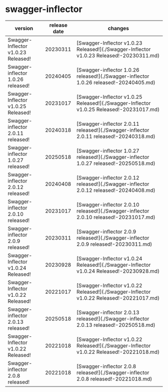 # swagger-inflector	


|version|release date|changes|
|---|---|---|
|Swagger-Inflector v1.0.23 Released!|20230311|[Swagger-Inflector v1.0.23 Released!](./Swagger-Inflector v1.0.23 Released!-20230311.md)|
|Swagger-inflector 1.0.26 released!|20240405|[Swagger-inflector 1.0.26 released!](./Swagger-inflector 1.0.26 released!-20240405.md)|
|Swagger-Inflector v1.0.25 Released!|20231017|[Swagger-Inflector v1.0.25 Released!](./Swagger-Inflector v1.0.25 Released!-20231017.md)|
|Swagger-inflector 2.0.11 released!|20240318|[Swagger-inflector 2.0.11 released!](./Swagger-inflector 2.0.11 released!-20240318.md)|
|Swagger-inflector 1.0.27 released!|20250518|[Swagger-inflector 1.0.27 released!](./Swagger-inflector 1.0.27 released!-20250518.md)|
|Swagger-inflector 2.0.12 released!|20240408|[Swagger-inflector 2.0.12 released!](./Swagger-inflector 2.0.12 released!-20240408.md)|
|Swagger-inflector 2.0.10 released!|20231017|[Swagger-inflector 2.0.10 released!](./Swagger-inflector 2.0.10 released!-20231017.md)|
|Swagger-inflector 2.0.9 released!|20230311|[Swagger-inflector 2.0.9 released!](./Swagger-inflector 2.0.9 released!-20230311.md)|
|Swagger-Inflector v1.0.24 Released!|20230928|[Swagger-Inflector v1.0.24 Released!](./Swagger-Inflector v1.0.24 Released!-20230928.md)|
|Swagger-Inflector v1.0.22 Released!|20221017|[Swagger-Inflector v1.0.22 Released!](./Swagger-Inflector v1.0.22 Released!-20221017.md)|
|Swagger-inflector 2.0.13 released!|20250518|[Swagger-inflector 2.0.13 released!](./Swagger-inflector 2.0.13 released!-20250518.md)|
|Swagger-Inflector v1.0.22 Released!|20221018|[Swagger-Inflector v1.0.22 Released!](./Swagger-Inflector v1.0.22 Released!-20221018.md)|
|Swagger-inflector 2.0.8 released!|20221018|[Swagger-inflector 2.0.8 released!](./Swagger-inflector 2.0.8 released!-20221018.md)|
